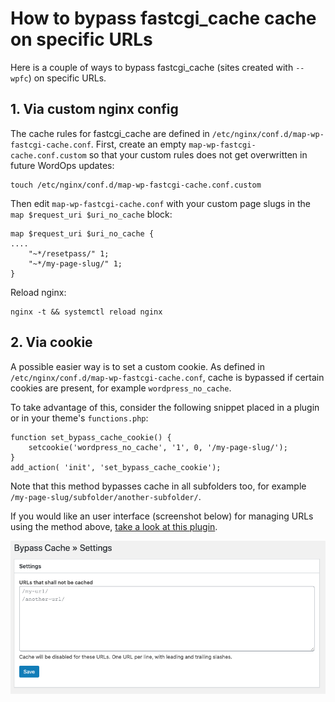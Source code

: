 # How to bypass fastcgi_cache cache on specific URLs

Here is a couple of ways to bypass fastcgi_cache (sites created with `--wpfc`) on specific URLs.

## 1. Via custom nginx config

The cache rules for fastcgi_cache are defined in `/etc/nginx/conf.d/map-wp-fastcgi-cache.conf`. First, create an empty `map-wp-fastcgi-cache.conf.custom` so that your custom rules does not get overwritten in future WordOps updates:

```
touch /etc/nginx/conf.d/map-wp-fastcgi-cache.conf.custom
```

Then edit `map-wp-fastcgi-cache.conf` with your custom page slugs in the `map $request_uri $uri_no_cache` block:

```
map $request_uri $uri_no_cache {
....
    "~*/resetpass/" 1;
    "~*/my-page-slug/" 1;
}
```

Reload nginx:

```
nginx -t && systemctl reload nginx
```

## 2. Via cookie

A possible easier way is to set a custom cookie. As defined in `/etc/nginx/conf.d/map-wp-fastcgi-cache.conf`, cache is bypassed if certain cookies are present, for example `wordpress_no_cache`.

To take advantage of this, consider the following snippet placed in a plugin or in your theme's `functions.php`:

```
function set_bypass_cache_cookie() {
    setcookie('wordpress_no_cache', '1', 0, '/my-page-slug/');
}
add_action( 'init', 'set_bypass_cache_cookie');
```

Note that this method bypasses cache in all subfolders too, for example `/my-page-slug/subfolder/another-subfolder/`.

If you would like an user interface (screenshot below) for managing URLs using the method above, [take a look at this plugin](https://github.com/mediebruket/wp-bypass-cache).

<img id="intro" align="center" src="/images/bypass-cache.png">